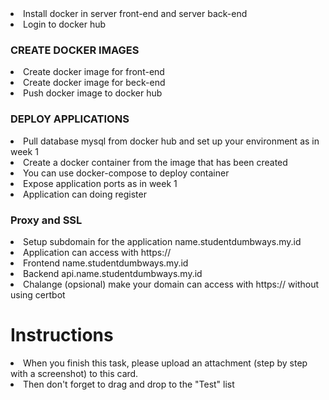 <li>Install docker in server front-end and server back-end

<li>Login to docker hub

### CREATE DOCKER IMAGES

<li>Create docker image for front-end

<li>Create docker image for beck-end

<li>Push docker image to docker hub

### DEPLOY APPLICATIONS

<li>Pull database mysql from docker hub and set up your environment as in week 1

<li>Create a docker container from the image that has been created

<li>You can use docker-compose to deploy container

<li>Expose application ports as in week 1

<li>Application can doing register

### Proxy and SSL

<li>Setup subdomain for the application name.studentdumbways.my.id

<li>Application can access with https://

<li>Frontend name.studentdumbways.my.id

<li>Backend api.name.studentdumbways.my.id

<li>Chalange (opsional) make your domain can access with https:// without using certbot

# Instructions

<li>When you finish this task, please upload an attachment (step by step with a screenshot) to this card.

<li>Then don't forget to drag and drop to the "Test" list
